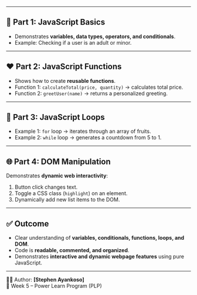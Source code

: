 
---

## 🎯 Part 1: JavaScript Basics
- Demonstrates **variables, data types, operators, and conditionals**.
- Example: Checking if a user is an adult or minor.

---

## ❤️ Part 2: JavaScript Functions
- Shows how to create **reusable functions**.
- Function 1: `calculateTotal(price, quantity)` → calculates total price.
- Function 2: `greetUser(name)` → returns a personalized greeting.

---

## 🔁 Part 3: JavaScript Loops
- Example 1: `for` loop → iterates through an array of fruits.
- Example 2: `while` loop → generates a countdown from 5 to 1.

---

## 🌐 Part 4: DOM Manipulation
Demonstrates **dynamic web interactivity**:
1. Button click changes text.
2. Toggle a CSS class (`highlight`) on an element.
3. Dynamically add new list items to the DOM.

---

## ✅ Outcome
- Clear understanding of **variables, conditionals, functions, loops, and DOM**.
- Code is **readable, commented, and organized**.
- Demonstrates **interactive and dynamic webpage features** using pure JavaScript.

---

👨‍💻 Author: **[Stephen Ayankoso]**  
📅 Week 5 – Power Learn Program (PLP)
